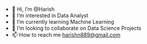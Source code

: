 - 👋 Hi, I’m @Harish
- 👀 I’m interested in Data Analyst
- 🌱 I’m currently learning Machine Learning
- 💞️ I’m looking to collaborate on Data Science Projects
- 📫 How to reach me harishn889@gmail.com

<!---
Harish-n1/Harish-n1 is a ✨ special ✨ repository because its `README.md` (this file) appears on your GitHub profile.
You can click the Preview link to take a look at your changes.
--->
